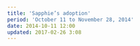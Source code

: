 ```yaml
---
title: 'Sapphie’s adoption'
period: 'October 11 to November 28, 2014'
date: 2014-10-11 12:00
updated: 2017-02-26 3:08
---
```

